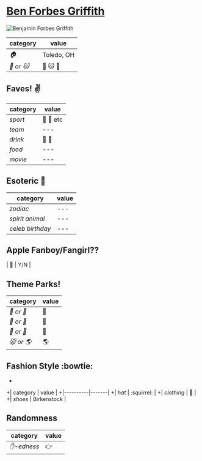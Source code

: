# [Ben Forbes Griffith](https://github.com/Epicurean306)

![Benjamin Forbes Griffith](https://avatars3.githubusercontent.com/u/11682684?v=3&s=460)

| category | value |
|-----------|-------|
| _:house:_ | Toledo, OH |D
| _:dog: or :cat:_ | :dog: :cat: :dragon: |

## Faves! :v:

| category | value |
|----------|--------|
| _sport_  | :football: :basketball: etc |
| _team_   | --- |
| _drink_  | :beer: :wine_glass: |
| _food_   | --- |
| _movie_  | --- |

## Esoteric :crystal_ball:

| category | value |
|----------|-------|
| _zodiac_ | --- |
| _spirit animal_ | --- |
| _celeb birthday_ | --- |

## Apple Fanboy/Fangirl??
| :iphone: | Y/N |

## Theme Parks!
| category | value |
|----------|--------|
| _:ferris_wheel: or :roller_coaster:_ | :roller_coaster: |
| _:monorail: or :bus:_ | :train2: |
| _:poultry_leg: or :hamburger:_ | :hamburger: |
| _:mouse: or :earth_americas:_| :earth_americas: |

## Fashion Style :bowtie:
+
+| category | value |
+|----------|-------|
+| _hat_ | :squirrel: |
+| _clothing_ | :tshirt: |
+| _shoes_ | Birkenstock |

## Randomness

| category        | value                        |
|-----------------|------------------------------|
| _:hand:-edness_ | :point_right: |




